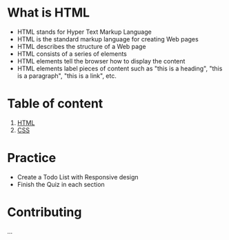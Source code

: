 # What is HTML

- HTML stands for Hyper Text Markup Language
- HTML is the standard markup language for creating Web pages
- HTML describes the structure of a Web page
- HTML consists of a series of elements
- HTML elements tell the browser how to display the content
- HTML elements label pieces of content such as "this is a heading", "this is a paragraph", "this is a link", etc.

# Table of content

1. [HTML](HTML/README.md)
2. [CSS](CSS/README.md)

# Practice
- Create a Todo List with Responsive design
- Finish the Quiz in each section
# Contributing

...
